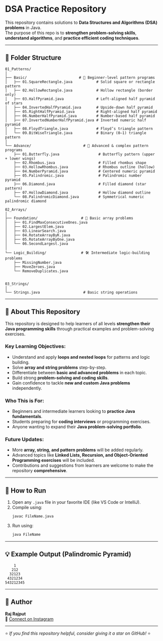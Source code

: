 # DSA Practice Repository

This repository contains solutions to **Data Structures and Algorithms (DSA) problems** in Java.  
The purpose of this repo is to **strengthen problem-solving skills**, **understand algorithms**, and **practice efficient coding techniques**.


---

## 📁 Folder Structure

```
01_Patterns/
│
├── Basic/                        # 🧩 Beginner-level pattern programs
│   ├── 01.SquareRectangle.java           # Solid square or rectangle pattern
│   ├── 02.HollowRectangle.java           # Hollow rectangle (border only)
│   ├── 03.HalfPyramid.java               # Left-aligned half pyramid of stars
│   ├── 04.InvertedHalfPyramid.java       # Upside-down half pyramid
│   ├── 05.RightHalfPyramid.java          # Right-aligned half pyramid
│   ├── 06.NumberHalfPyramid.java         # Number-based half pyramid
│   ├── 07.InvertedNumberHalfPyramid.java # Inverted numeric half pyramid
│   ├── 08.FloydTriangle.java             # Floyd’s triangle pattern
│   └── 09.BitWiseTriangle.java           # Binary (0–1) triangle pattern
│
└── Advance/                        # 🚀 Advanced & complex pattern programs
    ├── 01.Butterfly.java                  # Butterfly pattern (upper + lower wings)
    ├── 02.Rhombus.java                    # Filled rhombus shape
    ├── 03.HollowRhombus.java              # Rhombus outline (hollow)
    ├── 04.NumberPyramid.java              # Centered numeric pyramid
    ├── 05.Palindromic.java                # Palindromic number pyramid
    ├── 06.Diamond.java                    # Filled diamond (star pattern)
    ├── 07.HollowDiamond.java              # Hollow diamond outline
    └── 08.PalindromicDiamond.java         # Symmetrical numeric palindromic diamond

02_Arrays/
│
├── Foundation/                    # 🧩 Basic array problems
│   ├── 01.FindMaxConsecutiveOnes.java
│   ├── 02.LargestElem.java
│   ├── 03.LinearSearch.java
│   ├── 04.RotateArrayByK.java
│   ├── 05.RotateArrayByOne.java
│   └── 06.SecondLargest.java
│
└── Logic_Building/                # 🛠 Intermediate logic-building problems
    ├── MissingNumber.java
    ├── MoveZeroes.java
    └── RemoveDuplicates.java


03_Strings/
│
└── Strings.java                    # Basic string operations
```

---

## 🧠 About This Repository

This repository is designed to help learners of all levels **strengthen their Java programming skills** through practical examples and problem-solving exercises.

### Key Learning Objectives:

- Understand and apply **loops and nested loops** for patterns and logic building.
- Solve **array and string problems** step-by-step.
- Differentiate between **basic and advanced problems** in each topic.
- Build strong **problem-solving and coding skills**.
- Gain confidence to tackle **new and custom Java problems** independently.

### Who This is For:

- Beginners and intermediate learners looking to **practice Java fundamentals**.
- Students preparing for **coding interviews** or programming exercises.
- Anyone wanting to expand their **Java problem-solving portfolio**.

### Future Updates:

- More **array, string, and pattern problems** will be added regularly.
- Advanced topics like **Linked Lists, Recursion, and Object-Oriented Programming exercises** will be included.
- Contributions and suggestions from learners are welcome to make the repository **comprehensive**.

---

## 🚀 How to Run

1. Open any `.java` file in your favorite IDE (like VS Code or IntelliJ).
2. Compile using:
   ```bash
   javac FileName.java
   ```
3. Run using:
   ```bash
   java FileName
   ```

---

## 💡 Example Output (Palindromic Pyramid)

```
    1
   212
  32123
 4321234
543212345
```

---

## 🧾 Author

**Raj Rajput**  
📧 [Connect on Instagram](https://www.instagram.com/_.rajgohel._?igsh=MXNvemw4NjZiYzVoZg==)

---

⭐ _If you find this repository helpful, consider giving it a star on GitHub!_ ⭐
